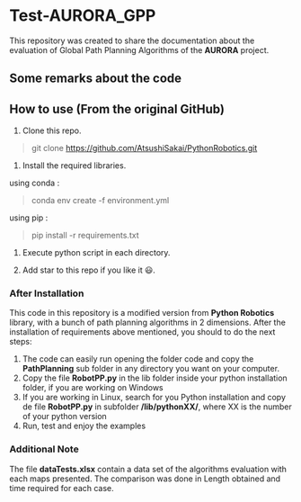 # Test-AURORA_GPP
This repository was created to share the documentation about the evaluation of Global Path Planning Algorithms of the **AURORA** project.



## **Some remarks about the code**

## How to use (From the original GitHub)

1. Clone this repo.

> git clone https://github.com/AtsushiSakai/PythonRobotics.git

1. Install the required libraries.

using conda :

> conda env create -f environment.yml

using pip :

> pip install -r requirements.txt

1. Execute python script in each directory.

2. Add star to this repo if you like it 😃.

   

### **After Installation**

This code in this repository is a modified version from **Python Robotics** library, with a bunch of path planning algorithms in 2 dimensions. After the installation of requirements above mentioned, you should to do the next steps: 

1. The code can easily run opening the folder code and copy the **PathPlanning** sub folder in any directory you want on your computer.
2. Copy the file **RobotPP.py** in the lib folder inside your python installation folder, if you are working on Windows
3. If you are working in Linux, search for you Python installation and copy de file **RobotPP.py** in subfolder **/lib/pythonXX/**, where XX is the number of your python version
4. Run, test and enjoy the examples



### Additional Note

The file **dataTests.xlsx** contain a data set of the algorithms evaluation with each maps presented. The comparison was done in Length obtained and time required for each case.

